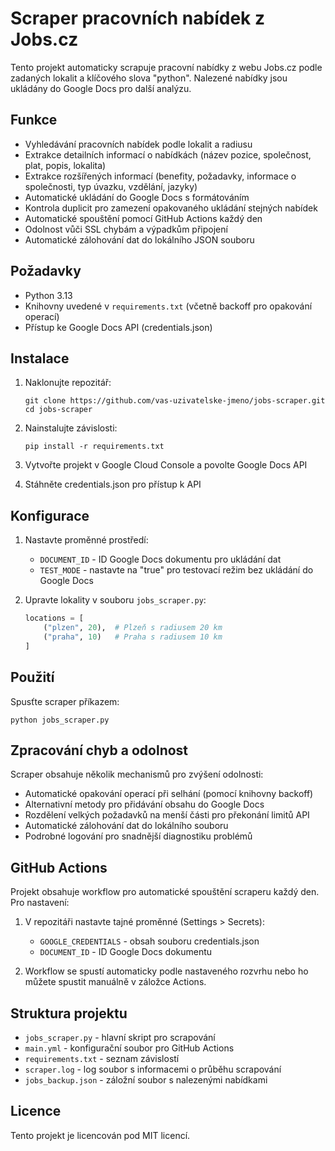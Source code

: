 # Scraper pracovních nabídek z Jobs.cz

Tento projekt automaticky scrapuje pracovní nabídky z webu Jobs.cz podle zadaných lokalit a klíčového slova "python". Nalezené nabídky jsou ukládány do Google Docs pro další analýzu.

## Funkce

- Vyhledávání pracovních nabídek podle lokalit a radiusu
- Extrakce detailních informací o nabídkách (název pozice, společnost, plat, popis, lokalita)
- Extrakce rozšířených informací (benefity, požadavky, informace o společnosti, typ úvazku, vzdělání, jazyky)
- Automatické ukládání do Google Docs s formátováním
- Kontrola duplicit pro zamezení opakovaného ukládání stejných nabídek
- Automatické spouštění pomocí GitHub Actions každý den
- Odolnost vůči SSL chybám a výpadkům připojení
- Automatické zálohování dat do lokálního JSON souboru

## Požadavky

- Python 3.13
- Knihovny uvedené v `requirements.txt` (včetně backoff pro opakování operací)
- Přístup ke Google Docs API (credentials.json)

## Instalace

1. Naklonujte repozitář:
   ```
   git clone https://github.com/vas-uzivatelske-jmeno/jobs-scraper.git
   cd jobs-scraper
   ```

2. Nainstalujte závislosti:
   ```
   pip install -r requirements.txt
   ```

3. Vytvořte projekt v Google Cloud Console a povolte Google Docs API
4. Stáhněte credentials.json pro přístup k API

## Konfigurace

1. Nastavte proměnné prostředí:
   - `DOCUMENT_ID` - ID Google Docs dokumentu pro ukládání dat
   - `TEST_MODE` - nastavte na "true" pro testovací režim bez ukládání do Google Docs

2. Upravte lokality v souboru `jobs_scraper.py`:
   ```python
   locations = [
       ("plzen", 20),  # Plzeň s radiusem 20 km
       ("praha", 10)   # Praha s radiusem 10 km
   ]
   ```

## Použití

Spusťte scraper příkazem:
```
python jobs_scraper.py
```

## Zpracování chyb a odolnost

Scraper obsahuje několik mechanismů pro zvýšení odolnosti:

- Automatické opakování operací při selhání (pomocí knihovny backoff)
- Alternativní metody pro přidávání obsahu do Google Docs
- Rozdělení velkých požadavků na menší části pro překonání limitů API
- Automatické zálohování dat do lokálního souboru
- Podrobné logování pro snadnější diagnostiku problémů

## GitHub Actions

Projekt obsahuje workflow pro automatické spouštění scraperu každý den. Pro nastavení:

1. V repozitáři nastavte tajné proměnné (Settings > Secrets):
   - `GOOGLE_CREDENTIALS` - obsah souboru credentials.json
   - `DOCUMENT_ID` - ID Google Docs dokumentu

2. Workflow se spustí automaticky podle nastaveného rozvrhu nebo ho můžete spustit manuálně v záložce Actions.

## Struktura projektu

- `jobs_scraper.py` - hlavní skript pro scrapování
- `main.yml` - konfigurační soubor pro GitHub Actions
- `requirements.txt` - seznam závislostí
- `scraper.log` - log soubor s informacemi o průběhu scrapování
- `jobs_backup.json` - záložní soubor s nalezenými nabídkami

## Licence

Tento projekt je licencován pod MIT licencí.
